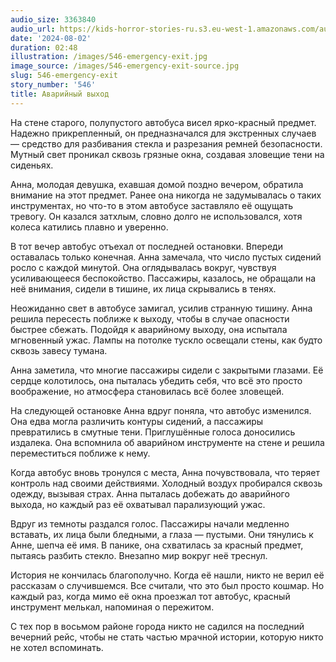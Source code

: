 ```yaml
---
audio_size: 3363840
audio_url: https://kids-horror-stories-ru.s3.eu-west-1.amazonaws.com/audio/546-emergency-exit.mp3
date: '2024-08-02'
duration: 02:48
illustration: /images/546-emergency-exit.jpg
image_source: /images/546-emergency-exit-source.jpg
slug: 546-emergency-exit
story_number: '546'
title: Аварийный выход
---
```


На стене старого, полупустого автобуса висел ярко-красный предмет. Надежно прикрепленный, он предназначался для экстренных случаев — средство для разбивания стекла и разрезания ремней безопасности. Мутный свет проникал сквозь грязные окна, создавая зловещие тени на сиденьях.

Анна, молодая девушка, ехавшая домой поздно вечером, обратила внимание на этот предмет. Ранее она никогда не задумывалась о таких инструментах, но что-то в этом автобусе заставляло её ощущать тревогу. Он казался затхлым, словно долго не использовался, хотя колеса катились плавно и уверенно.

В тот вечер автобус отъехал от последней остановки. Впереди оставалась только конечная. Анна замечала, что число пустых сидений росло с каждой минутой. Она оглядывалась вокруг, чувствуя усиливающееся беспокойство. Пассажиры, казалось, не обращали на неё внимания, сидели в тишине, их лица скрывались в тенях.

Неожиданно свет в автобусе замигал, усилив странную тишину. Анна решила пересесть поближе к выходу, чтобы в случае опасности быстрее сбежать. Подойдя к аварийному выходу, она испытала мгновенный ужас. Лампы на потолке тускло освещали стены, как будто сквозь завесу тумана.

Анна заметила, что многие пассажиры сидели с закрытыми глазами. Её сердце колотилось, она пыталась убедить себя, что всё это просто воображение, но атмосфера становилась всё более зловещей.

На следующей остановке Анна вдруг поняла, что автобус изменился. Она едва могла различить контуры сидений, а пассажиры превратились в смутные тени. Приглушённые голоса доносились издалека. Она вспомнила об аварийном инструменте на стене и решила переместиться поближе к нему.

Когда автобус вновь тронулся с места, Анна почувствовала, что теряет контроль над своими действиями. Холодный воздух пробирался сквозь одежду, вызывая страх. Анна пыталась добежать до аварийного выхода, но каждый раз её охватывал парализующий ужас.

Вдруг из темноты раздался голос. Пассажиры начали медленно вставать, их лица были бледными, а глаза — пустыми. Они тянулись к Анне, шепча её имя. В панике, она схватилась за красный предмет, пытаясь разбить стекло. Внезапно мир вокруг неё треснул.

История не кончилась благополучно. Когда её нашли, никто не верил её рассказам о случившемся. Все считали, что это был просто кошмар. Но каждый раз, когда мимо её окна проезжал тот автобус, красный инструмент мелькал, напоминая о пережитом.

С тех пор в восьмом районе города никто не садился на последний вечерний рейс, чтобы не стать частью мрачной истории, которую никто не хотел вспоминать.